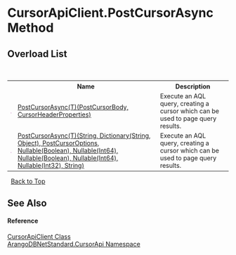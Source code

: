# CursorApiClient.PostCursorAsync Method 
 


## Overload List
&nbsp;<table><tr><th></th><th>Name</th><th>Description</th></tr><tr><td>![Public method](media/pubmethod.gif "Public method")</td><td><a href="4898e22a-ea6f-9034-aa7c-b43a3df7dd9c">PostCursorAsync(T)(PostCursorBody, CursorHeaderProperties)</a></td><td>
Execute an AQL query, creating a cursor which can be used to page query results.</td></tr><tr><td>![Public method](media/pubmethod.gif "Public method")</td><td><a href="c87d42a7-7ac1-6c56-3968-43ee0d4a78f4">PostCursorAsync(T)(String, Dictionary(String, Object), PostCursorOptions, Nullable(Boolean), Nullable(Int64), Nullable(Boolean), Nullable(Int64), Nullable(Int32), String)</a></td><td>
Execute an AQL query, creating a cursor which can be used to page query results.</td></tr></table>&nbsp;
<a href="#cursorapiclient.postcursorasync-method">Back to Top</a>

## See Also


#### Reference
<a href="8249fa6c-3e6b-265e-1aac-b60225906232">CursorApiClient Class</a><br /><a href="07594271-f588-4e19-bc70-abde35f2665a">ArangoDBNetStandard.CursorApi Namespace</a><br />